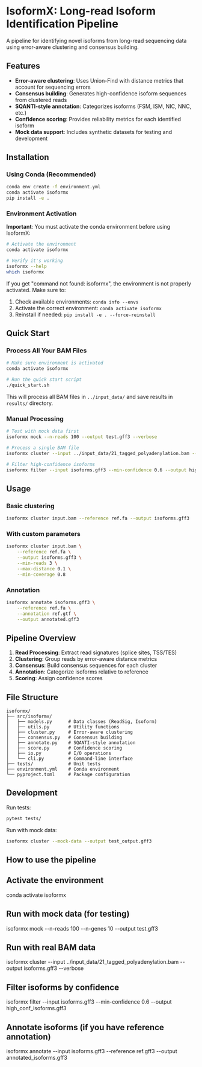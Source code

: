 # IsoformX: Long-read Isoform Identification Pipeline

A pipeline for identifying novel isoforms from long-read sequencing data using error-aware clustering and consensus building.

## Features

- **Error-aware clustering**: Uses Union-Find with distance metrics that account for sequencing errors
- **Consensus building**: Generates high-confidence isoform sequences from clustered reads
- **SQANTI-style annotation**: Categorizes isoforms (FSM, ISM, NIC, NNC, etc.)
- **Confidence scoring**: Provides reliability metrics for each identified isoform
- **Mock data support**: Includes synthetic datasets for testing and development

## Installation

### Using Conda (Recommended)

```bash
conda env create -f environment.yml
conda activate isoformx
pip install -e .
```

### Environment Activation

**Important**: You must activate the conda environment before using IsoformX:

```bash
# Activate the environment
conda activate isoformx

# Verify it's working
isoformx --help
which isoformx
```

If you get "command not found: isoformx", the environment is not properly activated. Make sure to:
1. Check available environments: `conda info --envs`
2. Activate the correct environment: `conda activate isoformx`
3. Reinstall if needed: `pip install -e . --force-reinstall`

## Quick Start

### Process All Your BAM Files

```bash
# Make sure environment is activated
conda activate isoformx

# Run the quick start script
./quick_start.sh
```

This will process all BAM files in `../input_data/` and save results in `results/` directory.

### Manual Processing

```bash
# Test with mock data first
isoformx mock --n-reads 100 --output test.gff3 --verbose

# Process a single BAM file
isoformx cluster --input ../input_data/21_tagged_polyadenylation.bam --output isoforms.gff3 --verbose

# Filter high-confidence isoforms
isoformx filter --input isoforms.gff3 --min-confidence 0.6 --output high_conf.gff3
```

## Usage

### Basic clustering

```bash
isoformx cluster input.bam --reference ref.fa --output isoforms.gff3
```

### With custom parameters

```bash
isoformx cluster input.bam \
    --reference ref.fa \
    --output isoforms.gff3 \
    --min-reads 3 \
    --max-distance 0.1 \
    --min-coverage 0.8
```

### Annotation

```bash
isoformx annotate isoforms.gff3 \
    --reference ref.fa \
    --annotation ref.gtf \
    --output annotated.gff3
```

## Pipeline Overview

1. **Read Processing**: Extract read signatures (splice sites, TSS/TES)
2. **Clustering**: Group reads by error-aware distance metrics
3. **Consensus**: Build consensus sequences for each cluster
4. **Annotation**: Categorize isoforms relative to reference
5. **Scoring**: Assign confidence scores

## File Structure

```
isoformx/
├── src/isoformx/
│   ├── models.py      # Data classes (ReadSig, Isoform)
│   ├── utils.py       # Utility functions
│   ├── cluster.py     # Error-aware clustering
│   ├── consensus.py   # Consensus building
│   ├── annotate.py    # SQANTI-style annotation
│   ├── score.py       # Confidence scoring
│   ├── io.py          # I/O operations
│   └── cli.py         # Command-line interface
├── tests/             # Unit tests
├── environment.yml    # Conda environment
└── pyproject.toml     # Package configuration
```

## Development

Run tests:

```bash
pytest tests/
```

Run with mock data:

```bash
isoformx cluster --mock-data --output test_output.gff3
```
## How to use the pipeline

## Activate the environment
conda activate isoformx

## Run with mock data (for testing)
isoformx mock --n-reads 100 --n-genes 10 --output test.gff3

## Run with real BAM data
isoformx cluster --input ../input_data/21_tagged_polyadenylation.bam --output isoforms.gff3 --verbose

## Filter isoforms by confidence
isoformx filter --input isoforms.gff3 --min-confidence 0.6 --output high_conf_isoforms.gff3

## Annotate isoforms (if you have reference annotation)
isoformx annotate --input isoforms.gff3 --reference ref.gff3 --output annotated_isoforms.gff3
